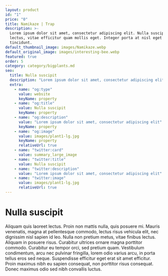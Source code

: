 ```yaml
---
layout: product
id: "1"
price: "0"
title: Namikaze | Trap
description: >-
  Lorem ipsum dolor sit amet, consectetur adipiscing elit. Nulla suscipit velit
  lectus, vitae efficitur quam mollis eget. Integer porta at nisl eget
  tincidunt.
default_thumbnail_image: images/Namikaze.webp
default_original_image: images/interesting-bee.webp
featured: true
order: 5
category: category/bigplants.md
seo:
  title: Nulla suscipit
  description: "Lorem ipsum dolor sit amet, consectetur adipiscing elit"
  extra:
    - name: "og:type"
      value: website
      keyName: property
    - name: "og:title"
      value: Nulla suscipit
      keyName: property
    - name: "og:description"
      value: "Lorem ipsum dolor sit amet, consectetur adipiscing elit"
      keyName: property
    - name: "og:image"
      value: images/plant1-lg.jpg
      keyName: property
      relativeUrl: true
    - name: "twitter:card"
      value: summary_large_image
    - name: "twitter:title"
      value: Nulla suscipit
    - name: "twitter:description"
      value: "Lorem ipsum dolor sit amet, consectetur adipiscing elit"
    - name: "twitter:image"
      value: images/plant1-lg.jpg
      relativeUrl: true
---
```


# Nulla suscipit

Aliquam quis laoreet lectus. Proin non mattis nulla, quis posuere mi. Mauris venenatis, magna at pellentesque commodo, lectus risus vehicula elit, nec dignissim nisl sapien id leo. Nulla non pretium metus, vitae finibus lectus. Aliquam in posuere risus. Curabitur ultrices ornare magna porttitor commodo. Curabitur eu tempor orci, sed pretium quam. Vestibulum condimentum, arcu nec pulvinar fringilla, lorem odio varius arcu, in porta tellus eros sed neque. Suspendisse efficitur eget erat sit amet efficitur. Proin maximus nibh eu sapien consequat, non porttitor risus consequat. Donec maximus odio sed nibh convallis luctus.
